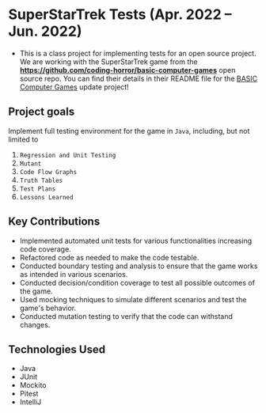 # SuperStarTrek Tests (Apr. 2022 – Jun. 2022)

- This is a class project for implementing tests for an open source project. We are working with the SuperStarTrek game from the **https://github.com/coding-horror/basic-computer-games** open source repo. You can find their details in their README file for the [BASIC Computer Games](https://en.wikipedia.org/wiki/BASIC_Computer_Games) update project!

## Project goals

Implement full testing environment for the game in `Java`, including, but not limited to 

1. `Regression and Unit Testing`
2. `Mutant`
3. `Code Flow Graphs`
4. `Truth Tables`
5. `Test Plans`
6. `Lessons Learned`

## Key Contributions
- Implemented automated unit tests for various functionalities increasing code coverage.
- Refactored code as needed to make the code testable.
- Conducted boundary testing and analysis to ensure that the game works as intended in various scenarios.
- Conducted decision/condition coverage to test all possible outcomes of the game.
- Used mocking techniques to simulate different scenarios and test the game's behavior.
- Conducted mutation testing to verify that the code can withstand changes.

## Technologies Used
- Java
- JUnit
- Mockito
- Pitest
- IntelliJ
